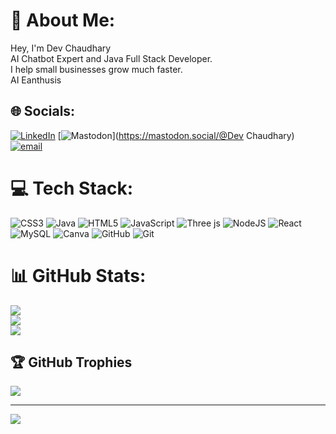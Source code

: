 # 💫 About Me:
Hey, I'm Dev Chaudhary<br>AI Chatbot Expert and Java Full Stack Developer.<br>I help small businesses grow much faster.<br>AI Eanthusis


## 🌐 Socials:
[![LinkedIn](https://img.shields.io/badge/LinkedIn-%230077B5.svg?logo=linkedin&logoColor=white)](https://linkedin.com/in/https://www.linkedin.com/in/dev00/) [![Mastodon](https://img.shields.io/badge/-MASTODON-%232B90D9?logo=mastodon&logoColor=white)](https://mastodon.social/@Dev Chaudhary) [![email](https://img.shields.io/badge/Email-D14836?logo=gmail&logoColor=white)](mailto:drac121212@gmail.com) 

# 💻 Tech Stack:
![CSS3](https://img.shields.io/badge/css3-%231572B6.svg?style=for-the-badge&logo=css3&logoColor=white) ![Java](https://img.shields.io/badge/java-%23ED8B00.svg?style=for-the-badge&logo=openjdk&logoColor=white) ![HTML5](https://img.shields.io/badge/html5-%23E34F26.svg?style=for-the-badge&logo=html5&logoColor=white) ![JavaScript](https://img.shields.io/badge/javascript-%23323330.svg?style=for-the-badge&logo=javascript&logoColor=%23F7DF1E) ![Three js](https://img.shields.io/badge/threejs-black?style=for-the-badge&logo=three.js&logoColor=white) ![NodeJS](https://img.shields.io/badge/node.js-6DA55F?style=for-the-badge&logo=node.js&logoColor=white) ![React](https://img.shields.io/badge/react-%2320232a.svg?style=for-the-badge&logo=react&logoColor=%2361DAFB) ![MySQL](https://img.shields.io/badge/mysql-4479A1.svg?style=for-the-badge&logo=mysql&logoColor=white) ![Canva](https://img.shields.io/badge/Canva-%2300C4CC.svg?style=for-the-badge&logo=Canva&logoColor=white) ![GitHub](https://img.shields.io/badge/github-%23121011.svg?style=for-the-badge&logo=github&logoColor=white) ![Git](https://img.shields.io/badge/git-%23F05033.svg?style=for-the-badge&logo=git&logoColor=white)
# 📊 GitHub Stats:
![](https://github-readme-stats.vercel.app/api?username=dev4522-hack&theme=dark&hide_border=false&include_all_commits=false&count_private=false)<br/>
![](https://nirzak-streak-stats.vercel.app/?user=dev4522-hack&theme=dark&hide_border=false)<br/>
![](https://github-readme-stats.vercel.app/api/top-langs/?username=dev4522-hack&theme=dark&hide_border=false&include_all_commits=false&count_private=false&layout=compact)

## 🏆 GitHub Trophies
![](https://github-profile-trophy.vercel.app/?username=dev4522-hack&theme=radical&no-frame=false&no-bg=false&margin-w=4)

---
[![](https://visitcount.itsvg.in/api?id=dev4522-hack&icon=0&color=0)](https://visitcount.itsvg.in)

<!-- Proudly created with GPRM ( https://gprm.itsvg.in ) -->
